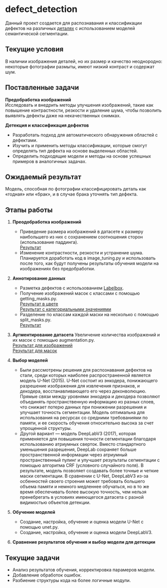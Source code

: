 # defect_detection

Данный проект создается для распознавания и классификации дефектов на различных [деталях](https://drive.google.com/drive/folders/1mrO4PyWctpr9slAq9tPmKjTrGSq9SM60?usp=drive_link) с использованием моделей семантической сегментации.

## Текущие условия

В наличии изображения деталей, но их размер и качество неоднородно: некоторые фотографии размыты, имеют низкий контраст и содержат шум.

## Поставленные задачи
**Предобработка изображений**  
   Исследовать и внедрить методы улучшения изображений, такие как повышение контрастности, резкости и удаление шума, чтобы позволить выявлять дефекты даже на некачественных снимках.

**Детекция и классификация дефектов**  
   - Разработать подход для автоматического обнаружения областей с дефектами.
   - Изучить и применить методы классификации, которые смогут определять тип дефекта на основе выделенных областей.
   - Определить подходящие модели и методы на основе успешных примеров в аналогичных задачах.

## Ожидаемый результат
Модель, способная по фотографии классифицировать деталь как «годная» или «брак», и в случае брака уточнять тип дефекта.

## Этапы работы
1. **Преодобработка изображений**  
   - Приведение размера изображений в датасете к размеру наибольшего из них с сохранением соотношения сторон (использование паддинга).
     </br> [Результат](https://drive.google.com/drive/folders/17AMCGiqYPZmsjtfcn-_Ui2mifFw8gBxA?usp=drive_link)
   - Изменение контрастности, резкости и устранение шума. Планируется доработать код в image_tuning.py и использовать после того, как будут получены результаты обучения модели на изображениях без предобработки.

2. **Аннотирование данных**  
   - Разметка дефектов с использованием [Labelbox](https://labelbox.com/).
   - Получение изображений масок с классами с помощью getting_masks.py.
     </br> [Результат в цвете](https://drive.google.com/drive/folders/1b1IgN7FwGUz6cRwOK2O8hlv-MPjtIJZ4?usp=drive_link)
     </br> [Результат с категориальными значениями](https://drive.google.com/drive/folders/196maURwJPO2L6S42lFMLpLB-T6tcg3kG?usp=drive_link)
    - Разделение по классам каждой маски на несколько с помощью split_masks.py.
     </br> [Результат](https://drive.google.com/drive/folders/1fcyzUOmhBPS4bY2GNNfYGkcaJ4UCCUQu?usp=drive_link)

3. **Аугментирование датасета**
   Увеличение количества изображений и их масок с помощью augmentation.py.
    </br> [Результат для изображений](https://drive.google.com/drive/folders/1CrDi49U5jq1fg9HqreEGTNW53KWNKs8J?usp=drive_link)
    </br> [Результат для масок](https://drive.google.com/drive/folders/1N_CAinFbZ23q9tt_LcYB78TcOqJb_ySW?usp=drive_link)
   
4. **Выбор моделей**  
   - Были рассмотрены решения для распознавания дефектов на стали, среди которых наиболее распространенной является модель U-Net (2015). U-Net состоит из энкодера, понижающего разрешение изображения для извлечения признаков, и декодера, восстанавливающего его через деконволюцию. Прямые связи между уровнями энкодера и декодера позволяют объединять пространственную информацию из разных слоев, что снижает потерю данных при понижении разрешения и улучшает точность сегментации. Модель оптимальна для использования на ресурсах со средними требованиями по памяти, и ее скорость обучения относительно высока за счет упрощенной структуры.
   - Другой вариант — модель DeepLabV3 (2017), которая применяется для повышения точности сегментации благодаря использованию атриумных сверток. Вместо стандартного уменьшения разрешения, DeepLab сохраняет больше пространственной информации через атриумный пространственный пулинг и улучшает результаты сегментации с помощью алгоритма CRF (условного случайного поля). В результате, модель позволяет создавать более точные и четкие маски сегментации. В сравнении с U-Net, DeepLabV3 из-за осбенностей своего строения может требовать большего объема памяти и немного медленнее обучаться, но в то же время обеспечивать более высокую точность, чем нельзя пренебрегать в условиях имеющегося датасета с разной видимостью объектов детекции.
   
5. **Обучение моделей**  
   - Создание, настройка, обучение и оценка модели U-Net с помощью unet.py.
   - Создание, настройка, обучение и оценка модели DeepLabV3.

6. **Сравнение результатов обучения и выбор модели для детекции**  
   
## Текущие задачи
- Анализ результатов обучения, корректировка парамеров модели.
- Добавление обработок ошибок.
- Разбиение структуры кода на более логичные модули.
